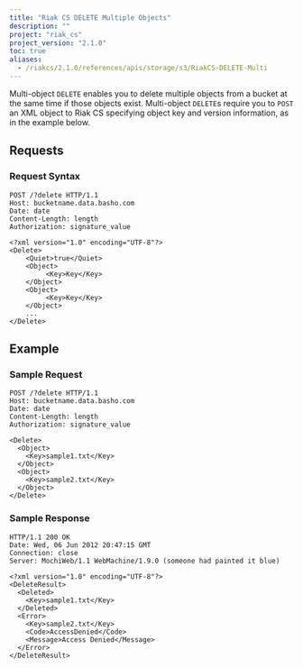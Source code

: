 ```yaml
---
title: "Riak CS DELETE Multiple Objects"
description: ""
project: "riak_cs"
project_version: "2.1.0"
toc: true
aliases:
  - /riakcs/2.1.0/references/apis/storage/s3/RiakCS-DELETE-Multi
---
```


Multi-object `DELETE` enables you to delete multiple objects from a
bucket at the same time if those objects exist. Multi-object `DELETE`s
require you to `POST` an XML object to Riak CS specifying object key
and version information, as in the example below.

## Requests

### Request Syntax

```
POST /?delete HTTP/1.1
Host: bucketname.data.basho.com
Date: date
Content-Length: length
Authorization: signature_value

<?xml version="1.0" encoding="UTF-8"?>
<Delete>
    <Quiet>true</Quiet>
    <Object>
         <Key>Key</Key>
    </Object>
    <Object>
         <Key>Key</Key>
    </Object>
    ...
</Delete>
```

## Example

### Sample Request

```
POST /?delete HTTP/1.1
Host: bucketname.data.basho.com
Date: date
Content-Length: length
Authorization: signature_value

<Delete>
  <Object>
    <Key>sample1.txt</Key>
  </Object>
  <Object>
    <Key>sample2.txt</Key>
  </Object>
</Delete>
```

### Sample Response

```
HTTP/1.1 200 OK
Date: Wed, 06 Jun 2012 20:47:15 GMT
Connection: close
Server: MochiWeb/1.1 WebMachine/1.9.0 (someone had painted it blue)

<?xml version="1.0" encoding="UTF-8"?>
<DeleteResult>
  <Deleted>
    <Key>sample1.txt</Key>
  </Deleted>
  <Error>
    <Key>sample2.txt</Key>
    <Code>AccessDenied</Code>
    <Message>Access Denied</Message>
  </Error>
</DeleteResult>
```
